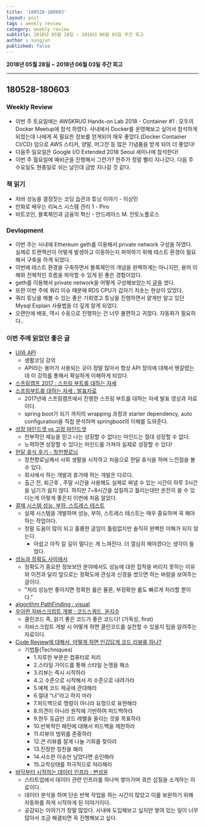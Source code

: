 ```yaml
---
title: '180528-180603'  
layout: post  
tags : weekly review
category: weekly review
subtitle: 2018년 05월 28일 ~ 2018년 06월 03일 주간 회고
author : sungjun
published: false
---
```


**2018년 05월 28일 ~ 2018년 06월 03일 주간 회고** 

---

## 180528-180603

### Weekly Review
  - 이번 주 토요일에는 AWSKRUG Hands-on Lab 2018 - Container #1 : 모두의 Docker Meetup에 참석 하였다. 사내에서 Docker를 운영해보고 싶어서 참석하게 되었는데 나에게 꼭 필요한 정보를 얻게되어 매우 좋았다.(Docker Container CI/CD) 덤으로 AWS 스티커, 양말, 머그잔 등 많은 기념품을 받게 되어 더 좋았다!
  - 다음주 일요일은 Google I/O Extended 2018 Seoul 세미나에 참석한다!
  - 이번 주 월요일에 예비군을 진행해서 그런가? 한주가 정말 빨리 지나갔다. 다음 주 수요일도 현충일로 쉬는 날인데 금방 지나갈 것 같다.

### 책 읽기
  - 자바 성능을 결정짓는 코딩 습관과 튜닝 이야기 - 이상민
  - 만화로 배우는 리눅스 시스템 관리 1 - Piro
  - 비트코인, 블록체인과 금융의 혁신 - 안드레아스 M. 안토노풀로스

### Devlopment
  - 이번 주는 사내에 Ethereum geth를 이용해서 private network 구성을 하였다. 실제로 트랜잭션이 어떻게 발생하고 이동하는지 파악하기 위해 테스트 환경이 필요해서 구축을 하게 되었다.
  - 이번에 테스트 환경을 구축하면서 블록체인의 개념을 완벽하게는 아니지만, 용어 이해와 전체적인 흐름을 파악할 수 있게 된 좋은 경험이었다.
  - geth를 이용해서 private network을 어떻게 구성해보았는지 [글](https://gwonsungjun.github.io/blockchain/2018/06/01/geth/#)을 썼다.
  - 또한 이번 주에 쿼리 이슈 때문에 RDS CPU가 갑자기 치솟는 현상이 있었다.
  - 쿼리 튜닝을 해볼 수 있는 좋은 기회였고 튜닝을 진행하면서 얕게만 알고 있던 Mysql Explain 사용법을 더 깊게 알게 되었다.
  - 오랜만에 배포, 역시 수동으로 진행하는 건 너무 불편하고 귀찮다. 자동화가 필요하다..

### 이번 주에 읽었던 좋은 글
- [UI와 API](https://www.youtube.com/watch?v=Z4kH0IZVT-8&t=9s)
  - 생활코딩 강의
  - API라는 용어가 사용되는 곳이 정말 많아서 항상 API 정의에 대해서 헷갈렸는데 이 강의를 통해서 확실하게 이해하게 되었다.
- [스프링캠프 2017 : 스프링 부트를 대하는 자세](https://www.youtube.com/watch?v=52i6gHnS1_g&t=431s)
- [스프링부트를 대하는 자세 : 발표자료](https://www.slideshare.net/ssuser59a869/ksug-2017-95250583)
  - 2017년에 스프링캠프에서 진행한 스프링 부트를 대하는 자세 발표 영상과 자료이다.
  - spring boot가 되기 까지의 wrapping 과정과 starter dependency, auto configuration을 직접 분석하며 springboot의 이해를 도와준다.
- [성장 마인드셋 vs 고정 마인드셋](https://www.youtube.com/watch?v=xY2vOa0QeBM)
  - 천부적인 재능을 믿고 나는 성장할 수 없다는 마인드는 절대 성장할 수 없다.
  - 노력하면 성장할 수 있다는 마인드를 가져야 실제로 성장할 수 있다!
- [한달 휴식 후기 - 창천향로님](https://brunch.co.kr/@jojoldu/27)
  - 창천향로님께서 사회 생활을 시작하고 처음으로 한달 휴식을 하며 느낀점을 볼 수 있다.
  - 회사에서 하는 개발과 휴가때 하는 개발은 다르다.
  - 출근 전, 퇴근후 , 주말 시간을 사용해도 실제로 짜낼 수 있는 시간이 하루 3시간을 넘기가 쉽지 않다. 하지만 7~8시간을 삽질하고 틀리는데만 온전히 쓸 수 있다는게 이렇게 좋은지 이번에 처음 알았다.
- [결제 시스템 성능, 부하, 스트레스 테스트](http://woowabros.github.io/experience/2018/05/08/billing-performance_test_experience.html)
  - 실제 시스템을 개발하며 성능, 부하, 스트레스 테스트는 매우 중요하며 꼭 해야 하는 작업이다.
  - 정말 도움이 많이 되고 훌륭한 글임이 틀림없지만 솔직히 완벽한 이해가 되지 않는다.
    - 아쉽고 아직 갈 길이 멀다는 게 느껴진다. 더 열심히 해야겠다는 생각이 들었다.
- [성능과 정확도 사이에서](https://www.popit.kr/%EC%84%B1%EB%8A%A5%EA%B3%BC-%EC%A0%95%ED%99%95%EB%8F%84-%EC%82%AC%EC%9D%B4%EC%97%90%EC%84%9C/)
  - 정확도가 중요한 정보보안 분야에서도 성능에 대한 집착을 버리지 못하는 이유와 이전과 달리 앞으로는 정확도에 관심과 신경을 썼으면 하는 바람을 보여주는 글이다.
  - "처리 성능만 좋아지면 정확한 룰은 물론, 부정확한 룰도 빠르게 처리할 뿐이다."
- [algorithm PathFinding : visual](https://qiao.github.io/PathFinding.js/visual/)
- [우아한 자바스크립트 개발 : 코드스쿼드, 윤지수](https://speakerdeck.com/nigayo/uahan-jabaseukeuribteu-gaebal)
  - 클린코드 즉, 읽기 좋은 코드가 좋은 코드다! (가독성, first)
  - 자바스크립트 개발 시 어떻게 하면 클린코드를 실천할 수 있을지 팁을 알려주는 자료이다.
- [Code Review에 대해서, 어떻게 하면 인갑답게 코드 리뷰를 하나?](https://www.slideshare.net/codetemplate/2018-01code-review-95601233)
  - 기법들(Techniques)
    - 1.지루한 부분은 컴퓨터로 처리
    - 2.스타일 가이드를 통해 스타일 논쟁을 해소
    - 3.리뷰는 즉시 시작하라
    - 4.고 수준으로 시작해서 저 수준으로 내려가라
    - 5.예제 코드 제공에 관대해라
    - 6.절대 “너”라고 하지 마라
    - 7.피드백으로 명령이 아니라 요청으로 표현해라
    - 8.의견이 아니라 원칙에 기반하여 피드백하라
    - 9.한두 등급만 코드 레벨을 올리는 것을 목표하라
    - 10.반복적인 패턴에 대해서 피드백을 제한하라
    - 11.리뷰의 범위를 존중하라
    - 12.큰 리뷰를 잘게 나눌 기회를 찾아라
    - 13.진정한 칭찬을 해라
    - 14.사소한 이슈만 남았다면 승인해라
    - 15.교착상태를 적극적으로 처리해라
- [바닥부터 시작하는 데이터 인프라 : 변성윤](https://www.slideshare.net/zzsza/little-big-data-1)
  - 스타트업에서 데이터 관련 인프라를 하나씩 쌓아가며 겪은 삽질을 소개하는 자료이다.
  - 데이터 분석을 하며 단순 반복 작업을 하는 시간이 많았고 이를 보완하기 위해 자동화를 하게 시작하게 된 이야기이다.
  - 공감되는 이야기가 정말 많았다. 사내에 도입해보고 싶지만 쌓여 있는 일이 너무 많아서 조금 해결되면 꼭 진행해보고 싶다.
